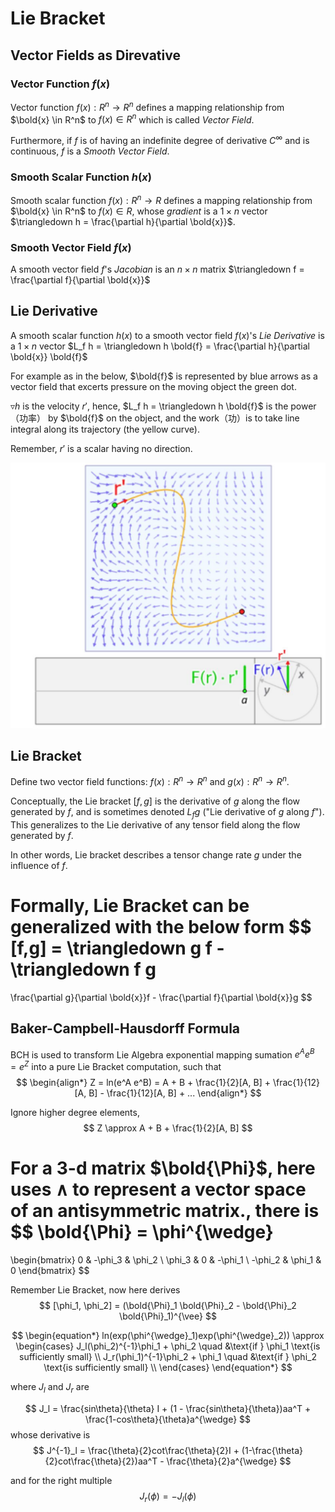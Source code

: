# Lie Bracket

## Vector Fields as Direvative

### Vector Function $f(x)$

Vector function $f(x):R^n \rightarrow R^n$ defines a mapping relationship from $\bold{x} \in R^n$ to $f(x) \in R^n$ which is called *Vector Field*.

Furthermore, if $f$ is of having an indefinite degree of derivative $C^{\infty}$ and is continuous, $f$ is a *Smooth Vector Field*.

### Smooth Scalar Function $h(x)$

Smooth scalar function $f(x):R^n \rightarrow R$ defines a mapping relationship from $\bold{x} \in R^n$ to $f(x) \in R$, whose *gradient* is a $1 \times n$ vector $\triangledown h = \frac{\partial h}{\partial \bold{x}}$.

### Smooth Vector Field $f(x)$

A smooth vector field $f$'s *Jacobian* is an $n \times n$ matrix $\triangledown f =  \frac{\partial f}{\partial \bold{x}}$

## Lie Derivative

A smooth scalar function $h(x)$ to a smooth vector field $f(x)$'s *Lie Derivative* is a $1 \times n$ vector $L_f h = \triangledown h \bold{f} = \frac{\partial h}{\partial \bold{x}} \bold{f}$

For example as in the below, $\bold{f}$ is represented by blue arrows as a vector field that excerts pressure on the moving object the green dot.

$\triangledown h$ is the velocity $r'$, hence, $L_f h = \triangledown h \bold{f}$ is the power（功率） by $\bold{f}$ on the object, and the work（功）is to take line integral along its trajectory (the yellow curve).

Remember, $r'$ is a scalar having no direction.

![lie_derivative](imgs/lie_derivative.png "lie_derivative")


## Lie Bracket

Define two vector field functions: 
$f(x):R^n \rightarrow R^n$ and $g(x):R^n \rightarrow R^n$.

Conceptually, the Lie bracket $[f,g]$ is the derivative of $g$ along the flow generated by $f$, and is sometimes denoted $L_f g$ ("Lie derivative of $g$ along $f$"). This generalizes to the Lie derivative of any tensor field along the flow generated by $f$.

In other words, Lie bracket describes a tensor change rate $g$ under the influence of $f$.

Formally, Lie Bracket can be generalized with the below form
$$
[f,g] = \triangledown g f - \triangledown f g
=
\frac{\partial g}{\partial \bold{x}}f - \frac{\partial f}{\partial \bold{x}}g
$$

## Baker-Campbell-Hausdorff Formula

BCH is used to transform Lie Algebra exponential mapping sumation $e^A e^B = e^Z$ into a pure Lie Bracket computation, such that 
$$
\begin{align*}
Z = ln(e^A e^B)
= A + B + \frac{1}{2}[A, B] + \frac{1}{12}[A, B] - \frac{1}{12}[A, B] + ...
\end{align*}
$$

Ignore higher degree elements,
$$
Z \approx A + B + \frac{1}{2}[A, B]
$$

For a 3-d matrix $\bold{\Phi}$, here uses $\wedge$ to represent a vector space of an antisymmetric matrix., there is
$$
\bold{\Phi} = \phi^{\wedge}
=
\begin{bmatrix}
      0 & -\phi_3 & \phi_2 \\
      \phi_3 & 0 & -\phi_1 \\
      -\phi_2 & \phi_1 & 0
\end{bmatrix}
$$

Remember Lie Bracket, now here derives
$$
[\phi_1, \phi_2] = (\bold{\Phi}_1 \bold{\Phi}_2 - \bold{\Phi}_2 \bold{\Phi}_1)^{\vee}
$$

$$
\begin{equation*}
ln(exp(\phi^{\wedge}_1)exp(\phi^{\wedge}_2))
\approx
\begin{cases}
          J_l(\phi_2)^{-1}\phi_1 + \phi_2 \quad &\text{if } \phi_1 \text{is sufficiently small} \\
          J_r(\phi_1)^{-1}\phi_2 + \phi_1 \quad &\text{if } \phi_2 \text{is sufficiently small} \\
     \end{cases}
\end{equation*}
$$

where $J_l$ and $J_r$ are 

$$
J_l = \frac{sin\theta}{\theta} I + (1 - \frac{sin\theta}{\theta})aa^T + \frac{1-cos\theta}{\theta}a^{\wedge}
$$
whose derivative is 
$$
J^{-1}_l = \frac{\theta}{2}cot\frac{\theta}{2}I + (1-\frac{\theta}{2}cot\frac{\theta}{2})aa^T - \frac{\theta}{2}a^{\wedge}
$$

and for the right multiple
$$
J_r(\phi) = -J_l(\phi)
$$